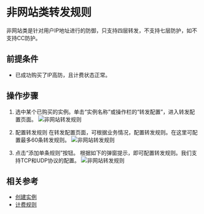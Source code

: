 # 非网站类转发规则

非网站类是针对用户IP地址进行的防御，只支持四层转发，不支持七层防护，如不支持CC防护。

## 前提条件
- 已成功购买了IP高防，且计费状态正常。

## 操作步骤
1. 选中某个已购买的实例。单击“实例名称”或操作栏的“转发配置”，进入转发配置页面。
![非网站转发规则](https://github.com/jdcloudcom/cn/blob/edit/image/Advanced%20Anti-DDoS/non-web%2001.png)

2. 配置转发规则
在转发配置页面，可根据业务情况，配置转发规则。在这里可配置最多60条转发规则。
![非网站转发规则](https://github.com/jdcloudcom/cn/blob/edit/image/Advanced%20Anti-DDoS/non-web%2002.png)

3. 点击“添加单条规则”按钮。
根据如下的弹窗提示，即可配置转发规则。我们支持TCP和UDP协议的配置。
![非网站转发规则](https://github.com/jdcloudcom/cn/blob/edit/image/Advanced%20Anti-DDoS/non-web%2003.png)


## 相关参考

- [创建实例](Create-Instance.md)
- [计费规则](../../Pricing/Billing-Rules.md)

